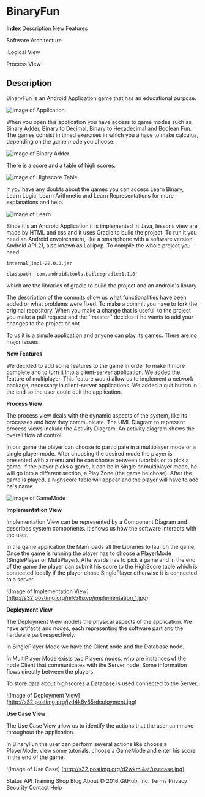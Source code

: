 
<h1>BinaryFun</h1>

**Index**
[Description](#Description)
  New Features
 
 Software Architecture
 
  .Logical View
 
Process View
## Description
BinaryFun is an Android Application game that has an educational purpose.

![Image of Application](http://imageshack.com/a/img922/580/9fKEHJ.png)

When you open this application you have access to game modes such as Binary Adder, Binary to Decimal, Binary to Hexadecimal and Boolean Fun.
The games consist in timed exercises in which you a have to make calculus, depending on the game mode you choose. 

![Image of Binary Adder](http://imageshack.com/a/img921/6862/9FkPuk.png)

There is a score and a table of high scores.

![Image of Highscore Table](http://imageshack.com/a/img922/6553/I1QOQ2.png)

If you have any doubts about the games you can access Learn Binary, Learn Logic, Learn Arithmetic and Learn Representations for more explanations and help.

![Image of Learn](http://imageshack.com/a/img922/5359/MyYr4S.png)

Since it's an Android Application it is implemented in Java, lessons view are made by HTML and css and it uses Gradle to build the project. 
To run it you need an Android envoirenment, like a smartphone with a software version Android API 21, also known as Lollipop.
To compile the whole project you need 
	
	internal_impl-22.0.0.jar

	classpath 'com.android.tools.build:gradle:1.1.0'
	
which are the libraries of gradle to build the project and an android's library.


The description of the commits show us what functionalities have been added or what problems were fixed.
To make a commit you have to fork the original repository. When you make a change that is usefull to the project you make a pull request and the ''master'' decides if he wants to add your changes to the project or not.



To us it is a simple application and anyone can play its games. There are no major issues.

**New Features**

We decided to add some features to the game in order to make it more complete and to turn it into a client-server application.
We added the feature of multiplayer. This feature would allow us to implement a network package, necessary in client-server applications. 
We added a quit button in the end so the user could quit the application.

 **Process View**

The process view deals with the dynamic aspects of the system, like its processes and how they communicate. The UML Diagram to represent process views include the Activity Diagram. An activity diagram shows the overall flow of control.

In our game the player can choose to participate in a multiplayer mode or a single player mode. After choosing the desired mode the player is presented with a menu and he can choose between tutorials or to pick a game. If the player picks a game, it can be in single or multiplayer mode, he will go into a different section, a Play Zone (the game he chose). After the game is played, a highscore table will appear and the player will have to add he's name.

![Image of GameMode](http://s32.postimg.org/67ggvaced/Untitled.png)

**Implementation View**

Implementation View can be represented by a Component Diagram and describes system components. It shows us how the software interacts with the user.

In the game application the Main loads all the Libraries to launch the game. Once the game is running the player has to choose a PlayerMode (SinglePlayer or MultiPlayer). Afterwards has to pick a game and in the end of the game the player can submit his score to the HighScore table which is connected locally if the player chose SinglePlayer otherwise it is connected to a server.

![Image of Implementation View] (http://s32.postimg.org/nrk58ixvp/implementation_1.jpg)

**Deployment View**

The Deployment View models the physical aspects of the application. We have artifacts and nodes, each representing the software part and the hardware part respectively.

In SinglePlayer Mode we have the Client node and the Database node. 

In MultiPlayer Mode exists two Players nodes, who are instances of the node Client that communicates with the Server node. Some information flows directly between the players. 

To store data about highscores a Database is used connected to the Server.

![Image of Deployment View] (http://s32.postimg.org/jvd4k6y85/deployment.jpg)

**Use Case View**

The Use Case View allow us to identify the actions that the user can make throughout the application.

In BinaryFun the user can perform several actions like choose a PlayerMode, view some tutorials, choose a GameMode and enter his score in the end of the game. 

![Image of Use Case] (http://s32.postimg.org/d2wkmi4at/usecase.jpg)

Status API Training Shop Blog About
© 2016 GitHub, Inc. Terms Privacy Security Contact Help

